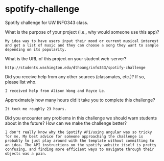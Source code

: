 # spotify-challenge
Spotify challenge for UW INFO343 class.

What is the purpose of your project (i.e., why would someone use this app)?

	My idea was to have users input their mood or current musical interest and get a list of music and they can choose a song they want to sample depending on its popularity.

What is the URL of this project on your student web-server?
    
	http://students.washington.edu/dthoang/info343/spotify-challenge

Did you receive help from any other sources (classmates, etc.)? If so, please list who.
    
	I received help from Alison Wong and Royce Le.

Approximately how many hours did it take you to complete this challenge?
    
	It took me roughly 23 hours.

Did you encounter any problems in this challenge we should warn students about in the future? How can we make the challenge better?

	I don't really know why the Spotify API/using angular was so tricky for me. My best advice for someone approaching the challenge is probably to just play around with the template without committing to an idea. The API instructions on the spotify website itself is pretty confusing, and finding more efficient ways to navigate through their objects was a pain.